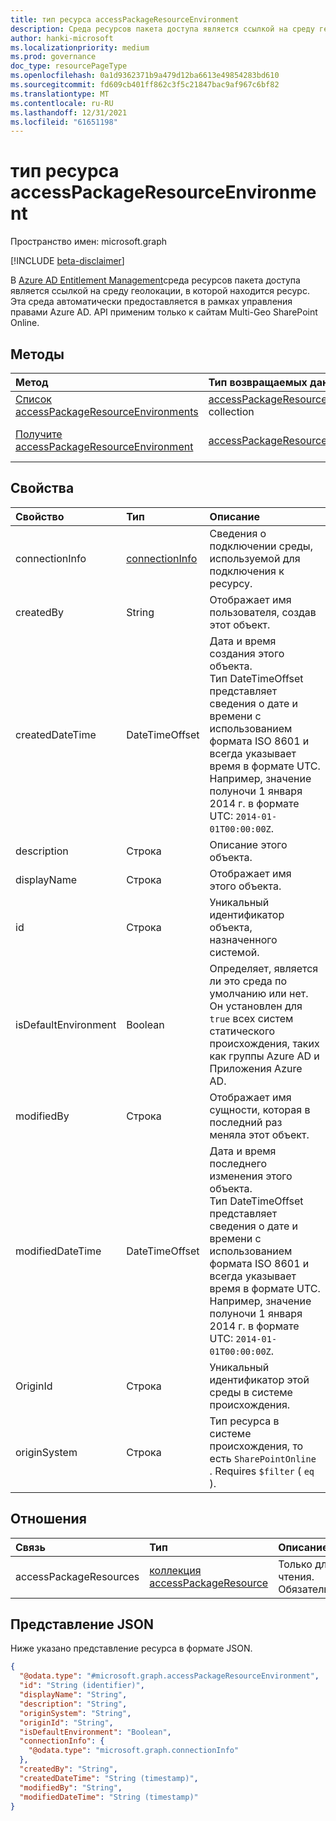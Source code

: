 ```yaml
---
title: тип ресурса accessPackageResourceEnvironment
description: Среда ресурсов пакета доступа является ссылкой на среду геолокации, в которой находится ресурс.
author: hanki-microsoft
ms.localizationpriority: medium
ms.prod: governance
doc_type: resourcePageType
ms.openlocfilehash: 0a1d9362371b9a479d12ba6613e49854283bd610
ms.sourcegitcommit: fd609cb401ff862c3f5c21847bac9af967c6bf82
ms.translationtype: MT
ms.contentlocale: ru-RU
ms.lasthandoff: 12/31/2021
ms.locfileid: "61651198"
---
```

# <a name="accesspackageresourceenvironment-resource-type"></a>тип ресурса accessPackageResourceEnvironment

Пространство имен: microsoft.graph

[!INCLUDE [beta-disclaimer](../../includes/beta-disclaimer.md)]

В [Azure AD Entitlement Management](entitlementmanagement-overview.md)среда ресурсов пакета доступа является ссылкой на среду геолокации, в которой находится ресурс. Эта среда автоматически предоставляется в рамках управления правами Azure AD. API применим только к сайтам Multi-Geo SharePoint Online.

## <a name="methods"></a>Методы
|Метод|Тип возвращаемых данных|Описание|
|:---|:---|:---|
|[Список accessPackageResourceEnvironments](../api/entitlementmanagement-list-accesspackageresourceenvironment.md)|[accessPackageResourceEnvironment](../resources/accesspackageresourceenvironment.md) collection|Извлечение списка [объектов accessPackageResourceEnvironment.](../resources/accesspackageresourceenvironment.md)|
|[Получите accessPackageResourceEnvironment](../api/accesspackageresourceenvironment-get.md)|[accessPackageResourceEnvironment](../resources/accesspackageresourceenvironment.md)|Ознакомьтесь с свойствами и отношениями объекта [accessPackageResourceEnvironment.](../resources/accesspackageresourceenvironment.md)|

## <a name="properties"></a>Свойства
|Свойство|Тип|Описание|
|:---|:---|:---|
|connectionInfo|[connectionInfo](../resources/connectioninfo.md)|Сведения о подключении среды, используемой для подключения к ресурсу. |
|createdBy|String|Отображает имя пользователя, создав этот объект.|
|createdDateTime|DateTimeOffset|Дата и время создания этого объекта. <br>Тип DateTimeOffset представляет сведения о дате и времени с использованием формата ISO 8601 и всегда указывает время в формате UTC. Например, значение полуночи 1 января 2014 г. в формате UTC: `2014-01-01T00:00:00Z`.|
|description|Строка|Описание этого объекта.|
|displayName|Строка|Отображает имя этого объекта.|
|id|Строка|Уникальный идентификатор объекта, назначенного системой.|
|isDefaultEnvironment|Boolean|Определяет, является ли это среда по умолчанию или нет. Он установлен для `true` всех систем статического происхождения, таких как группы Azure AD и Приложения Azure AD.|
|modifiedBy|Строка|Отображает имя сущности, которая в последний раз меняла этот объект.|
|modifiedDateTime|DateTimeOffset|Дата и время последнего изменения этого объекта. <br>Тип DateTimeOffset представляет сведения о дате и времени с использованием формата ISO 8601 и всегда указывает время в формате UTC. Например, значение полуночи 1 января 2014 г. в формате UTC: `2014-01-01T00:00:00Z`. |
|OriginId|Строка|Уникальный идентификатор этой среды в системе происхождения.|
|originSystem|Строка|Тип ресурса в системе происхождения, то есть `SharePointOnline` . Requires `$filter` ( `eq` ).|

## <a name="relationships"></a>Отношения
|Связь|Тип|Описание|
|:---|:---|:---|
|accessPackageResources|[коллекция accessPackageResource](../resources/accesspackageresource.md)|Только для чтения. Обязательный.|

## <a name="json-representation"></a>Представление JSON
Ниже указано представление ресурса в формате JSON.
<!-- {
  "blockType": "resource",
  "keyProperty": "id",
  "@odata.type": "microsoft.graph.accessPackageResourceEnvironment",
  "openType": false
}
-->
``` json
{
  "@odata.type": "#microsoft.graph.accessPackageResourceEnvironment",
  "id": "String (identifier)",
  "displayName": "String",
  "description": "String",
  "originSystem": "String",
  "originId": "String",
  "isDefaultEnvironment": "Boolean",
  "connectionInfo": {
    "@odata.type": "microsoft.graph.connectionInfo"
  },
  "createdBy": "String",
  "createdDateTime": "String (timestamp)",
  "modifiedBy": "String",
  "modifiedDateTime": "String (timestamp)"
}
```
